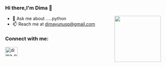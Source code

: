 ### Hi there,I'm Dima 👋

<img align='right' src='https://github.com/Rishit-dagli/Rishit-dagli/blob/master/images/octocat-anime.gif' width='150"'>



- 💬 Ask me about .....python
- 📫 Reach me at dimayunusp@gmail.com

### Connect with me:

<a href="https://instagram.com/dima_paramban" target="blank"><img align="center" src="https://raw.githubusercontent.com/rahuldkjain/github-profile-readme-generator/master/src/images/icons/Social/instagram.svg" alt="dima_paramban" height="30" width="40" /></a>

